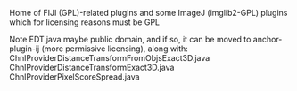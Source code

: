 Home of FIJI (GPL)-related plugins and some ImageJ (imglib2-GPL) plugins which for licensing reasons must be GPL

Note EDT.java maybe public domain, and if so, it can be moved to anchor-plugin-ij (more permissive licensing), along with:
ChnlProviderDistanceTransformFromObjsExact3D.java
ChnlProviderDistanceTransformExact3D.java
ChnlProviderPixelScoreSpread.java
